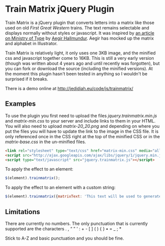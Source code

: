 # Train Matrix jQuery Plugin #

Train Matrix is a jQuery plugin that converts letters into a matrix like those used on old _First Great Western_ trains. The text remains selectable and displays normally without styles or javascript. It was inspired by [an article on Ministry of Type](http://ministryoftype.co.uk/words/article/serene_infoboards/ "Serene Infoboards | The Ministry of Type") by [Aegir Hallmundur](http://aegir.me/ "Aegir Hallmundur"). Aegir has mocked up the matrix and alphabet in Illustrator.

Train Matrix is relatively light, it only uses one 3KB image, and the minified css and javascript together come to 16KB. This is still a very early version (though was written about 4 years ago and until recently was forgotten), but you can fork or download the source (including the minified versions). At the moment this plugin hasn't been tested in anything so I wouldn't be surprised if it breaks.

There is a demo online at http://jedidiah.eu/code/js/trainmatrix/

## Examples ##

To use the plugin you first need to upload the files _jquery.trainmatrix.min.js_ and _matrix-min.css_ to your server and include links to them in your HTML. You will also need to upload _matrix-20_20.png_ and depending on where you put the files you will have to update the link to the image in the CSS file. It is only referenced once in the CSS right at the top of the minified CSS or in the _matrix-base.css_ in the un-minified files.


```html
<link rel="stylesheet" type="text/css" href="matrix-min.css" media="all">
<script src="http://ajax.googleapis.com/ajax/libs/jquery/1/jquery.min.js" type="text/javascript"></script>
<script type="text/javascript" src="jquery.trainmatrix.js"></script>
```

To apply the effect to an element:

```javascript
$(element).trainmatrix();
```
To apply the effect to an element with a custom string:

```javascript
$(element).trainmatrix({matrixText: 'This text will be used to generate the matrix'});
```

## Limitations ##

There are currently no numbers. The only punctuation that is currently supported are the characters . , &ldquo; &rdquo; &#x27; : + - [ ] ( ) { } &bull; = _ ; *


Stick to A-Z and basic punctuation and you should be fine.